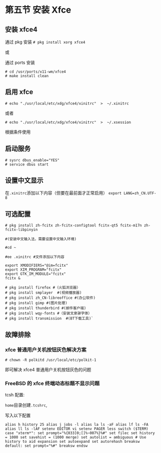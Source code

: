 # 第五节 安装 Xfce

## 安装 xfce4

通过 pkg 安装 `# pkg install xorg xfce4`

或

通过 ports 安装

```
# cd /usr/ports/x11-wm/xfce4
# make install clean
```

## 启用 xfce

`# echo "./usr/local/etc/xdg/xfce4/xinitrc"  >  ~/.xinitrc`

或者

`# echo "./usr/local/etc/xdg/xfce4/xinitrc"  >  ~/.xsession` 

根据条件使用

## 启动服务

```
# sysrc dbus_enable="YES"
# service dbus start
```

## 设置中文显示

在`.xinitrc`添加以下内容（但要在最前面才正常启用） `export LANG=zh_CN.UTF-8`

## 可选配置

```
# pkg install zh-fcitx zh-fcitx-configtool fcitx-qt5 fcitx-m17n zh-fcitx-libpinyin

#(安装中文输入法，需要设置中文输入环境)
```
```
#cd ~

#ee .xinitrc #文件添加以下内容

export XMODIFIERS="@im=fcitx"
export XIM_PROGRAM="fcitx"
export GTK_IM_MODULE="fcitx"
fcitx &
```

```
# pkg install firefox #（火狐浏览器）
# pkg install smplayer  #(视频播放器)
# pkg install zh_CN-libreoffice #(办公软件)
# pkg install gimp #(图片处理)
# pkg install thunderbird #(邮件客户端)
# pkg install wqy-fonts #（安装文泉驿字体）
# pkg install transmission  #(BT下载工具)`
```

## 故障排除

### xfce 普通用户关机按钮灰色解决方案

`# chown -R polkitd /usr/local/etc/polkit-1`

即可解决 xfce4 普通用户关机按钮灰色的问题

### FreeBSD 的 xfce 终端动态标题不显示问题

tcsh 配置:

`home`目录创建`.tcshrc`,

写入以下配置

`alias h history 25 alias j jobs -l alias la ls -aF alias lf ls -FA alias ll ls -lAF setenv EDITOR vi setenv PAGER less switch ($TERM) case "xterm*": set prompt="%{033]0;[]%~007%}%#" set filec set history = 1000 set savehist = (1000 merge) set autolist = ambiguous # Use history to aid expansion set autoexpand set autorehash breaksw default: set prompt="%#" breaksw endsw`
